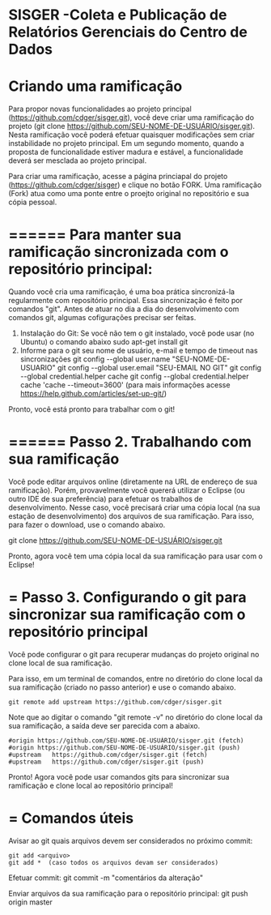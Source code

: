 SISGER -Coleta e Publicação de Relatórios Gerenciais do Centro de Dados
======
Criando uma ramificação
======
Para propor novas funcionalidades ao projeto principal (https://github.com/cdger/sisger.git), você deve criar uma ramificação do projeto (git clone https://github.com/SEU-NOME-DE-USUÁRIO/sisger.git). Nesta ramificação você poderá efetuar quaisquer modificações sem criar instabilidade no projeto principal. Em um segundo momento, quando a proposta de funcionalidade estiver madura e  estável, a funcionalidade deverá ser mesclada ao projeto principal. 

Para criar uma ramificação, acesse a página princiapal do projeto (https://github.com/cdger/sisger) e clique no botão FORK. Uma ramificação (Fork) atua como uma ponte entre o proejto original no repositório e sua cópia pessoal. 


======
Para manter sua ramificação sincronizada com o repositório principal:
======

Quando você cria uma ramificação, é uma boa prática sincronizá-la regularmente com repositório principal. Essa sincronização é feito por comandos "git". Antes de atuar no dia a dia do desenvolvimento com comandos git, algumas cofigurações precisar ser feitas.

  1. Instalação do Git: Se você não tem o git instalado, você pode usar (no Ubuntu) o comando abaixo
    sudo apt-get install git
  2. Informe para o git seu nome de usuário, e-mail e tempo de timeout nas sincronizações
    git config --global user.name "SEU-NOME-DE-USUARIO"
    git config --global user.email "SEU-EMAIL NO GIT"
    git config --global credential.helper cache
    git config --global credential.helper cache 'cache --timeout=3600'
    (para mais informações acesse  https://help.github.com/articles/set-up-git/)

  Pronto, você está pronto para trabalhar com o git!


======
Passo 2. Trabalhando com sua ramificação
======

  Você pode editar arquivos online (diretamente na URL de endereço de sua ramificação). Porém, provavelmente você quererá utilizar o Eclipse (ou outro IDE de sua preferência) para efetuar os trabalhos de desenvolvimento. Nesse caso, você precisará criar uma cópia local (na sua estação de desenvolvimento) dos arquivos de sua ramificação. Para isso, para fazer o download, use o comando abaixo.
  
  git clone https://github.com/SEU-NOME-DE-USUÁRIO/sisger.git

Pronto, agora você tem uma cópia local da sua ramificação para usar com o Eclipse!
  

=
Passo 3. Configurando o git para sincronizar sua ramificação com o repositório principal
=

  Você pode configurar o git para recuperar mudanças do projeto original no clone local de sua ramificação.
  
  Para isso, em um terminal de comandos, entre no diretório do clone local da sua ramificação (criado no passo anterior) e use o comando abaixo.
  
    git remote add upstream https://github.com/cdger/sisger.git
  
  Note que ao digitar o comando "git remote -v" no diretório do clone local da sua ramificação, a saída deve ser parecida com a abaixo.
  
  
    #origin	https://github.com/SEU-NOME-DE-USUÁRIO/sisger.git (fetch)
    #origin	https://github.com/SEU-NOME-DE-USUÁRIO/sisger.git (push)
    #upstream	https://github.com/cdger/sisger.git (fetch)
    #upstream	https://github.com/cdger/sisger.git (push)

  Pronto! Agora você pode usar comandos gits para sincronizar sua ramificação e clone local ao repositório principal!
  
=
Comandos úteis
=

  Avisar ao git quais arquivos devem ser considerados no próximo commit:
  
    git add <arquivo>
    git add *  (caso todos os arquivos devam ser considerados)
    
  Efetuar commit:
    git commit -m "comentários da alteração"
    
  Enviar arquivos da sua ramificação para o repositório principal:
    git push origin master
    
  
  
  
  
  


